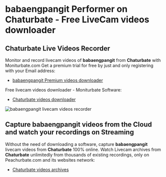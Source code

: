 # babaengpangit Performer on Chaturbate - Free LiveCam videos downloader

## Chaturbate Live Videos Recorder

Monitor and record livecam videos of **babaengpangit** from **Chaturbate** with Moniturbate.com
Get a premium trial for free by just and only registering with your Email address:
* [babaengpangit Premium videos downloader](https://moniturbate.com/request-demo-licence-key.html)

Free livecam videos downloader - Moniturbate Software:
* [Chaturbate videos downloader](https://moniturbate.com/moniturbate-download-software.html)

![babaengpangit livecam videos recorder](https://peachurnet.com/templates/moniturbate-software.png)


## Capture babaengpangit videos from the Cloud and watch your recordings on Streaming

Without the need of downloading a software, capture **babaengpangit** livecam videos from **Chaturbate** 100% online.
Watch Livecam archives from **Chaturbate** unlimitedly from thousands of existing recordings, only on Peachurbate.com and its websites network:
* [Chaturbate videos archives](https://peachurnet.com/)